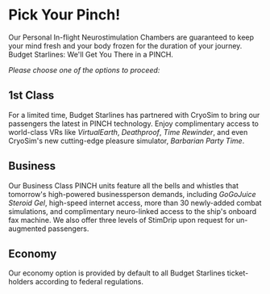 # Pick Your Pinch!

Our Personal In-flight Neurostimulation Chambers are guaranteed to keep your mind fresh and your body frozen for the duration of your journey. Budget Starlines: We'll Get You There in a PINCH.

*Please choose one of the options to proceed:*

## 1st Class

For a limited time, Budget Starlines has partnered with CryoSim to bring our passengers the latest in PINCH technology. Enjoy complimentary access to world-class VRs like *VirtualEarth*, *Deathproof*, *Time Rewinder*, and even CryoSim's new cutting-edge pleasure simulator, *Barbarian Party Time*.

## Business

Our Business Class PINCH units feature all the bells and whistles that tomorrow's high-powered businessperson demands, including *GoGoJuice Steroid Gel*, high-speed internet access, more than 30 newly-added combat simulations, and complimentary neuro-linked access to the ship's onboard fax machine. We also offer three levels of StimDrip upon request for un-augmented passengers.

## Economy

Our economy option is provided by default to all Budget Starlines ticket-holders according to federal regulations.
